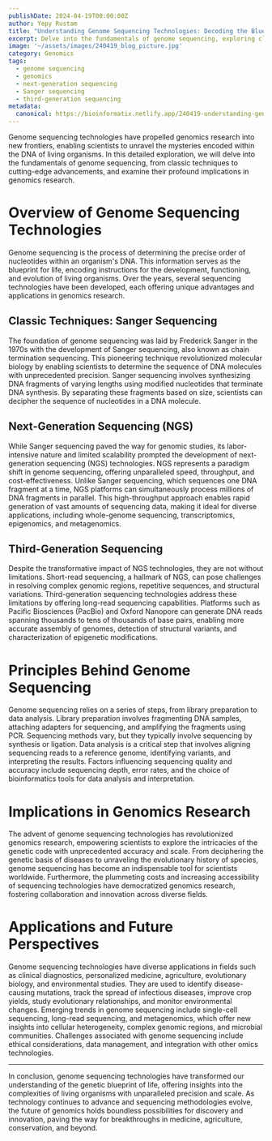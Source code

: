```yaml
---
publishDate: 2024-04-19T00:00:00Z
author: Yepy Rustam
title: "Understanding Genome Sequencing Technologies: Decoding the Blueprint of Life"
excerpt: Delve into the fundamentals of genome sequencing, exploring classic Sanger sequencing, next-generation sequencing (NGS), and third-generation sequencing, and their implications in genomics research.
image: '~/assets/images/240419_blog_picture.jpg'
category: Genomics
tags:
  - genome sequencing
  - genomics
  - next-generation sequencing
  - Sanger sequencing
  - third-generation sequencing
metadata:
  canonical: https://bioinformatix.netlify.app/240419-understanding-genome-sequencing
---
```


Genome sequencing technologies have propelled genomics research into new frontiers, enabling scientists to unravel the mysteries encoded within the DNA of living organisms. In this detailed exploration, we will delve into the fundamentals of genome sequencing, from classic techniques to cutting-edge advancements, and examine their profound implications in genomics research.

# Overview of Genome Sequencing Technologies

Genome sequencing is the process of determining the precise order of nucleotides within an organism's DNA. This information serves as the blueprint for life, encoding instructions for the development, functioning, and evolution of living organisms. Over the years, several sequencing technologies have been developed, each offering unique advantages and applications in genomics research.

## Classic Techniques: Sanger Sequencing

The foundation of genome sequencing was laid by Frederick Sanger in the 1970s with the development of Sanger sequencing, also known as chain termination sequencing. This pioneering technique revolutionized molecular biology by enabling scientists to determine the sequence of DNA molecules with unprecedented precision. Sanger sequencing involves synthesizing DNA fragments of varying lengths using modified nucleotides that terminate DNA synthesis. By separating these fragments based on size, scientists can decipher the sequence of nucleotides in a DNA molecule.

## Next-Generation Sequencing (NGS)

While Sanger sequencing paved the way for genomic studies, its labor-intensive nature and limited scalability prompted the development of next-generation sequencing (NGS) technologies. NGS represents a paradigm shift in genome sequencing, offering unparalleled speed, throughput, and cost-effectiveness. Unlike Sanger sequencing, which sequences one DNA fragment at a time, NGS platforms can simultaneously process millions of DNA fragments in parallel. This high-throughput approach enables rapid generation of vast amounts of sequencing data, making it ideal for diverse applications, including whole-genome sequencing, transcriptomics, epigenomics, and metagenomics.

## Third-Generation Sequencing

Despite the transformative impact of NGS technologies, they are not without limitations. Short-read sequencing, a hallmark of NGS, can pose challenges in resolving complex genomic regions, repetitive sequences, and structural variations. Third-generation sequencing technologies address these limitations by offering long-read sequencing capabilities. Platforms such as Pacific Biosciences (PacBio) and Oxford Nanopore can generate DNA reads spanning thousands to tens of thousands of base pairs, enabling more accurate assembly of genomes, detection of structural variants, and characterization of epigenetic modifications.

# Principles Behind Genome Sequencing

Genome sequencing relies on a series of steps, from library preparation to data analysis. Library preparation involves fragmenting DNA samples, attaching adapters for sequencing, and amplifying the fragments using PCR. Sequencing methods vary, but they typically involve sequencing by synthesis or ligation. Data analysis is a critical step that involves aligning sequencing reads to a reference genome, identifying variants, and interpreting the results. Factors influencing sequencing quality and accuracy include sequencing depth, error rates, and the choice of bioinformatics tools for data analysis and interpretation.

# Implications in Genomics Research

The advent of genome sequencing technologies has revolutionized genomics research, empowering scientists to explore the intricacies of the genetic code with unprecedented accuracy and scale. From deciphering the genetic basis of diseases to unraveling the evolutionary history of species, genome sequencing has become an indispensable tool for scientists worldwide. Furthermore, the plummeting costs and increasing accessibility of sequencing technologies have democratized genomics research, fostering collaboration and innovation across diverse fields.

# Applications and Future Perspectives

Genome sequencing technologies have diverse applications in fields such as clinical diagnostics, personalized medicine, agriculture, evolutionary biology, and environmental studies. They are used to identify disease-causing mutations, track the spread of infectious diseases, improve crop yields, study evolutionary relationships, and monitor environmental changes. Emerging trends in genome sequencing include single-cell sequencing, long-read sequencing, and metagenomics, which offer new insights into cellular heterogeneity, complex genomic regions, and microbial communities. Challenges associated with genome sequencing include ethical considerations, data management, and integration with other omics technologies.

***

In conclusion, genome sequencing technologies have transformed our understanding of the genetic blueprint of life, offering insights into the complexities of living organisms with unparalleled precision and scale. As technology continues to advance and sequencing methodologies evolve, the future of genomics holds boundless possibilities for discovery and innovation, paving the way for breakthroughs in medicine, agriculture, conservation, and beyond.